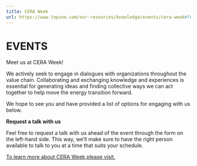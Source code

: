```yaml
---
title: CERA Week
url: https://www.topsoe.com/our-resources/knowledge/events/cera-week#form-bam
---
```


# EVENTS

Meet us at CERA Week!

We actively seek to engage in dialogues with organizations throughout the value chain. Collaborating and exchanging knowledge and experiences is essential for generating ideas and finding collective ways we can act together to help move the energy transition forward.

We hope to see you and have provided a list of options for engaging with us below.

**Request a talk with us**

Feel free to request a talk with us ahead of the event through the form on the left-hand side. This way, we’ll make sure to have the right person available to talk to you at a time that suits your schedule.

[To learn more about CERA Week,please visit.](https://ceraweek.com/index.html)